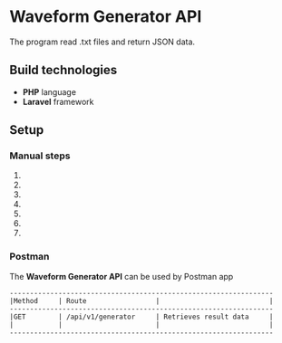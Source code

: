 # Waveform Generator API

The program read .txt files and return JSON data.

## Build technologies

- **PHP** language
- **Laravel** framework

## Setup

### Manual steps

1. 
2.
3.
4.
5.
6.
7.

### Postman

The **Waveform Generator API** can be used by Postman app


```
-----------------------------------------------------------------
|Method		| Route					|							|
-----------------------------------------------------------------
|GET		| /api/v1/generator		| Retrieves result data		|
|			|						|							|
-----------------------------------------------------------------
```
